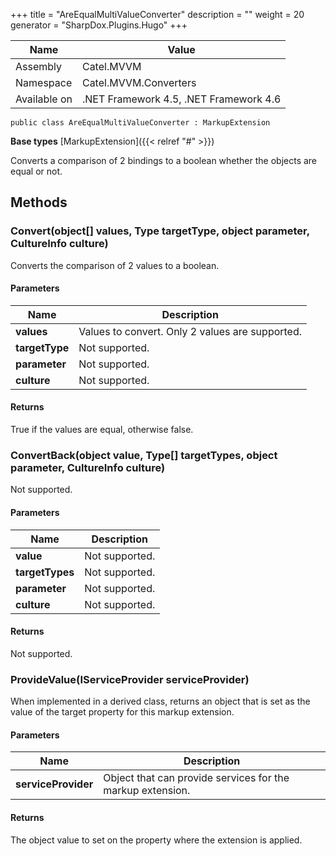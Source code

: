 

+++
title = "AreEqualMultiValueConverter" 
description = ""
weight = 20
generator = "SharpDox.Plugins.Hugo"
+++

Name|Value
---|---
Assembly|Catel.MVVM
Namespace|Catel.MVVM.Converters
Available on|.NET Framework 4.5, .NET Framework 4.6

```
public class AreEqualMultiValueConverter : MarkupExtension
```

**Base types**
[MarkupExtension]({{&lt; relref "#" &gt;}})

Converts a comparison of 2 bindings to a boolean whether the objects are equal or not.

## Methods

### Convert(object[] values, Type targetType, object parameter, CultureInfo culture)

Converts the comparison of 2 values to a boolean.

#### Parameters

Name|Description
---|---
**values**|Values to convert. Only 2 values are supported.
**targetType**|Not supported.
**parameter**|Not supported.
**culture**|Not supported.

#### Returns

True if the values are equal, otherwise false.

### ConvertBack(object value, Type[] targetTypes, object parameter, CultureInfo culture)

Not supported.

#### Parameters

Name|Description
---|---
**value**|Not supported.
**targetTypes**|Not supported.
**parameter**|Not supported.
**culture**|Not supported.

#### Returns

Not supported.

### ProvideValue(IServiceProvider serviceProvider)

When implemented in a derived class, returns an object that is set as the value of the target property for this markup extension.

#### Parameters

Name|Description
---|---
**serviceProvider**|Object that can provide services for the markup extension.

#### Returns

The object value to set on the property where the extension is applied.

